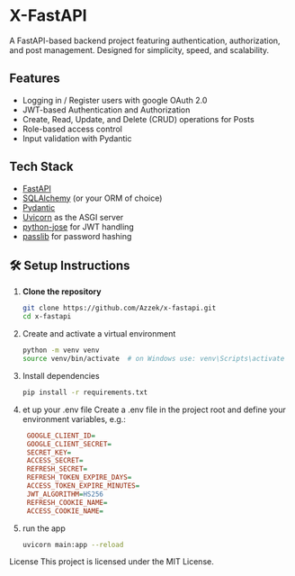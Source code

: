 # X-FastAPI

A FastAPI-based backend project featuring authentication, authorization, and post management. Designed for simplicity, speed, and scalability.

## Features

- Logging in / Register users with google OAuth 2.0
- JWT-based Authentication and Authorization
- Create, Read, Update, and Delete (CRUD) operations for Posts
- Role-based access control
- Input validation with Pydantic

## Tech Stack

- [FastAPI](https://fastapi.tiangolo.com/)
- [SQLAlchemy](https://www.sqlalchemy.org/) (or your ORM of choice)
- [Pydantic](https://docs.pydantic.dev/)
- [Uvicorn](https://www.uvicorn.org/) as the ASGI server
- [python-jose](https://pypi.org/project/python-jose/) for JWT handling
- [passlib](https://passlib.readthedocs.io/) for password hashing

## 🛠 Setup Instructions

1. **Clone the repository**
   ```bash
   git clone https://github.com/Azzek/x-fastapi.git
   cd x-fastapi
   ```

2. Create and activate a virtual environment
   ```bash
   python -m venv venv
   source venv/bin/activate  # on Windows use: venv\Scripts\activate
   ```

3. Install dependencies
   ```bash
   pip install -r requirements.txt
   ```
4. et up your .env file
   Create a .env file in the project root and define your environment variables, e.g.:
   ```ini
    GOOGLE_CLIENT_ID=
    GOOGLE_CLIENT_SECRET=
    SECRET_KEY= 
    ACCESS_SECRET=
    REFRESH_SECRET=
    REFRESH_TOKEN_EXPIRE_DAYS=
    ACCESS_TOKEN_EXPIRE_MINUTES=
    JWT_ALGORITHM=HS256
    REFRESH_COOKIE_NAME=
    ACCESS_COOKIE_NAME=
   ```
5. run the app
   ```bash
   uvicorn main:app --reload
   ```

License
This project is licensed under the MIT License.


   


